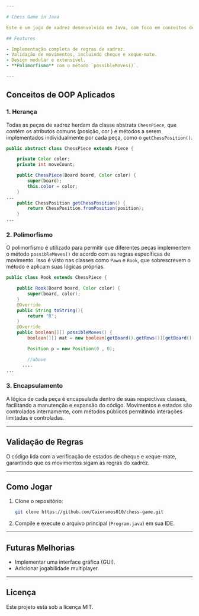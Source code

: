 ```yaml
---

# Chess Game in Java

Este é um jogo de xadrez desenvolvido em Java, com foco em conceitos de **Orientação a Objetos**. Ele demonstra o uso de herança, polimorfismo e encapsulamento, além de validação das regras de xadrez, como cheques e xeque-mate.

## Features

- Implementação completa de regras de xadrez.
- Validação de movimentos, incluindo cheque e xeque-mate.
- Design modular e extensível.
- **Polimorfismo** com o método `possibleMoves()`.

---
```


## Conceitos de OOP Aplicados

### 1. **Herança**
   Todas as peças de xadrez herdam da classe abstrata `ChessPiece`, que contém os atributos comuns (posição, cor ) e métodos a serem implementados individualmente por cada peça, como o `getChessPosition()`.

```java
public abstract class ChessPiece extends Piece {

    private Color color;
    private int moveCount;

    public ChessPiece(Board board, Color color) {
        super(board);
        this.color = color;
    }
...
    public ChessPosition getChessPosition() {
        return ChessPosition.fromPosition(position);
    }
...
```

### 2. **Polimorfismo**
   O polimorfismo é utilizado para permitir que diferentes peças implementem o método `possibleMoves()` de acordo com as regras específicas de movimento. Isso é visto nas classes como `Pawn` e `Rook`, que sobrescrevem o método e aplicam suas lógicas próprias.

```java
public class Rook extends ChessPiece {

    public Rook(Board board, Color color) {
        super(board, color);
    }
    @Override
    public String toString(){
        return "R";
    }
    @Override
    public boolean[][] possibleMoves() {
        boolean[][] mat = new boolean[getBoard().getRows()][getBoard().getColumns()];

        Position p = new Position(0 , 0);

        //above
      ....
...
```

### 3. **Encapsulamento**
   A lógica de cada peça é encapsulada dentro de suas respectivas classes, facilitando a manutenção e expansão do código. Movimentos e estados são controlados internamente, com métodos públicos permitindo interações limitadas e controladas.

---

## Validação de Regras

O código lida com a verificação de estados de cheque e xeque-mate, garantindo que os movimentos sigam as regras do xadrez.

---

## Como Jogar

1. Clone o repositório:
   ```bash
   git clone https://github.com/Caioramos010/chess-game.git
   ```

2. Compile e execute o arquivo principal (`Program.java`) em sua IDE.

---

## Futuras Melhorias

- Implementar uma interface gráfica (GUI).
- Adicionar jogabilidade multiplayer.

---

## Licença

Este projeto está sob a licença MIT.

